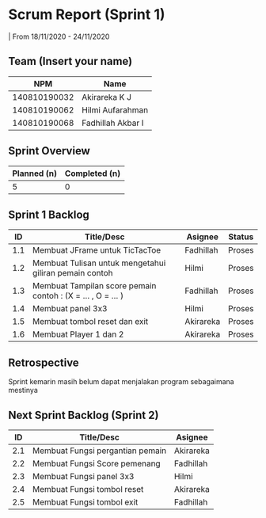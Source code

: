# Scrum Report (Sprint 1)
| From 18/11/2020 - 24/11/2020
## Team (Insert your name)
| NPM           | Name        |
| ------------- |-------------|
| 140810190032  | Akirareka K J    |
| 140810190062  | Hilmi Aufarahman    |
| 140810190068  | Fadhillah Akbar I |

## Sprint Overview
| Planned (n)   | Completed (n) |
| ------------- |-------------- |
| 5             | 0             |

## Sprint 1 Backlog

| ID  | Title/Desc | Asignee | Status |
| --- | ---------- | ------- | ------ |
| 1.1 | Membuat JFrame untuk TicTacToe | Fadhillah | Proses |
| 1.2 | Membuat Tulisan untuk mengetahui giliran pemain contoh | Hilmi | Proses |
| 1.3 | Membuat Tampilan score pemain contoh : (X = … , O = … ) | Fadhillah | Proses |
| 1.4 | Membuat panel 3x3 | Hilmi | Proses |
| 1.5 | Membuat tombol reset dan exit | Akirareka | Proses |
| 1.6 | Membuat Player 1 dan 2 | Akirareka | Proses |

## Retrospective 

Sprint kemarin masih belum dapat menjalakan program sebagaimana mestinya 

## Next Sprint Backlog (Sprint 2)
| ID  | Title/Desc | Asignee | 
| --- | ---------- | ------- | 
| 2.1 | Membuat Fungsi pergantian pemain | Akirareka |
| 2.2 | Membuat Fungsi Score pemenang | Fadhillah |
| 2.3 | Membuat Fungsi panel 3x3 | Hilmi |
| 2.4 | Membuat Fungsi tombol reset | Akirareka |
| 2.5 | Membuat Fungsi tombol exit | Fadhillah | 
